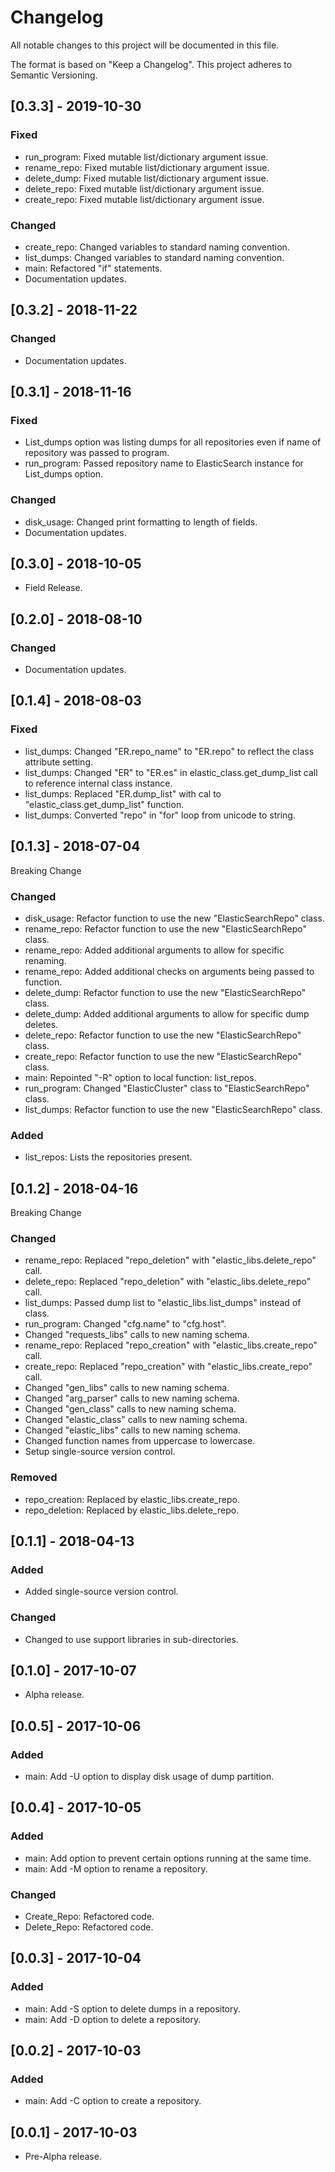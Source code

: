 # Changelog
All notable changes to this project will be documented in this file.

The format is based on "Keep a Changelog".  This project adheres to Semantic Versioning.


## [0.3.3] - 2019-10-30
### Fixed
- run_program:  Fixed mutable list/dictionary argument issue.
- rename_repo:  Fixed mutable list/dictionary argument issue.
- delete_dump:  Fixed mutable list/dictionary argument issue.
- delete_repo:  Fixed mutable list/dictionary argument issue.
- create_repo:  Fixed mutable list/dictionary argument issue.

### Changed
- create_repo:  Changed variables to standard naming convention.
- list_dumps:  Changed variables to standard naming convention.
- main:  Refactored "if" statements.
- Documentation updates.


## [0.3.2] - 2018-11-22
### Changed
- Documentation updates.


## [0.3.1] - 2018-11-16
### Fixed
- List_dumps option was listing dumps for all repositories even if name of repository was passed to program.
- run_program:  Passed repository name to ElasticSearch instance for List_dumps option.

### Changed
- disk_usage:  Changed print formatting to length of fields.
- Documentation updates.


## [0.3.0] - 2018-10-05
- Field Release.


## [0.2.0] - 2018-08-10
### Changed
- Documentation updates.


## [0.1.4] - 2018-08-03
### Fixed
- list_dumps:  Changed "ER.repo_name" to "ER.repo" to reflect the class attribute setting.
- list_dumps:  Changed "ER" to "ER.es" in elastic_class.get_dump_list call to reference internal class instance.
- list_dumps:  Replaced "ER.dump_list" with cal to "elastic_class.get_dump_list" function.
- list_dumps:  Converted "repo" in "for" loop from unicode to string.


## [0.1.3] - 2018-07-04
Breaking Change

### Changed
- disk_usage:  Refactor function to use the new "ElasticSearchRepo" class.
- rename_repo:  Refactor function to use the new "ElasticSearchRepo" class.
- rename_repo:  Added additional arguments to allow for specific renaming.
- rename_repo:  Added additional checks on arguments being passed to function.
- delete_dump:  Refactor function to use the new "ElasticSearchRepo" class.
- delete_dump:  Added additional arguments to allow for specific dump deletes.
- delete_repo:  Refactor function to use the new "ElasticSearchRepo" class.
- create_repo:  Refactor function to use the new "ElasticSearchRepo" class.
- main:  Repointed "-R" option to local function:  list_repos.
- run_program:  Changed "ElasticCluster" class to "ElasticSearchRepo" class.
- list_dumps:  Refactor function to use the new "ElasticSearchRepo" class.

### Added
- list_repos:  Lists the repositories present.


## [0.1.2] - 2018-04-16
Breaking Change

### Changed
- rename_repo:  Replaced "repo_deletion" with "elastic_libs.delete_repo" call.
- delete_repo:  Replaced "repo_deletion" with "elastic_libs.delete_repo" call.
- list_dumps:  Passed dump list to "elastic_libs.list_dumps" instead of class.
- run_program:  Changed "cfg.name" to "cfg.host".
- Changed "requests_libs" calls to new naming schema.
- rename_repo:  Replaced "repo_creation" with "elastic_libs.create_repo" call.
- create_repo:  Replaced "repo_creation" with "elastic_libs.create_repo" call.
- Changed "gen_libs" calls to new naming schema.
- Changed "arg_parser" calls to new naming schema.
- Changed "gen_class" calls to new naming schema.
- Changed "elastic_class" calls to new naming schema.
- Changed "elastic_libs" calls to new naming schema.
- Changed function names from uppercase to lowercase.
- Setup single-source version control.

### Removed
- repo_creation:  Replaced by elastic_libs.create_repo.
- repo_deletion:  Replaced by elastic_libs.delete_repo.


## [0.1.1] - 2018-04-13
### Added
- Added single-source version control.

### Changed
- Changed to use support libraries in sub-directories.


## [0.1.0] - 2017-10-07
- Alpha release.


## [0.0.5] - 2017-10-06
### Added
- main:  Add -U option to display disk usage of dump partition.


## [0.0.4] - 2017-10-05
### Added
- main:  Add option to prevent certain options running at the same time.
- main:  Add -M option to rename a repository.

### Changed
- Create_Repo:  Refactored code.
- Delete_Repo:  Refactored code.

 
## [0.0.3] - 2017-10-04
### Added
- main:  Add -S option to delete dumps in a repository.
- main:  Add -D option to delete a repository.


## [0.0.2] - 2017-10-03
### Added
- main:  Add -C option to create a repository.


## [0.0.1] - 2017-10-03
- Pre-Alpha release.
